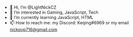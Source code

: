 - 👋 Hi, I’m @LightNickCZ
- 👀 I’m interested in Gaming, JavaScript, Tech
- 🌱 I’m currently learning JavaScript, HTML
- 📫 How to reach me: my Discord: Keqing#6969 or my email nickpvp716@gmail.com

<!---
LightNickCZ/LightNickCZ is a ✨ special ✨ repository because its `README.md` (this file) appears on your GitHub profile.
You can click the Preview link to take a look at your changes.
--->
